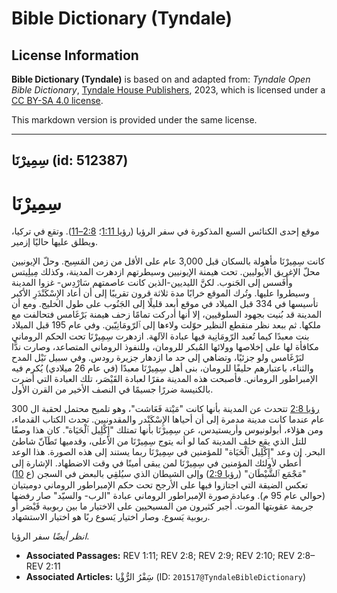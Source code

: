 # Bible Dictionary (Tyndale)

## License Information

**Bible Dictionary (Tyndale)** is based on and adapted from: _Tyndale Open Bible Dictionary_, [Tyndale House Publishers](https://tyndaleopenresources.com/), 2023, which is licensed under a [CC BY-SA 4.0 license](https://creativecommons.org/licenses/by-sa/4.0/legalcode.en).

This markdown version is provided under the same license.



--------------------------------

## سِمِيرْنَا (id: 512387)

سِمِيرْنَا
==========

موقع إحدى الكنائس السبع المذكورة في سفر الرؤيا ([رؤيا 1:11](https://ref.ly/Rev1:11)؛ [2:8–11](https://ref.ly/Rev2:8-Rev2:11)). وتقع في تركيا، ويطلق عليها حاليًا إزمير. 

كانت سِمِيرْنَا مأهولة بالسكان قبل 3,000 عام على الأقل من زمن المَسِيح. وحلّ الإيونيين محلّ الإغريق الأيوليين. تحت هيمنة الإيونيين وسيطرتهم ازدهرت المدينة، وكذلك مِيلِيتس وأَفَسس إلى الجَنوب. لكنَّ الليديين\-الذين كانت عاصمتهم سَارْدِس\- غزوا المدينة وسيطروا عليها. وتُرك الموقع خرابًا مدة ثلاثة قرون تقريبًا إلى أن أعاد الإِسْكَنْدَرِ الأكبر تأسيسها في 334 قبل الميلاد في موقع أبعد قليلًا إلى الجَنُوب على طول الخليج. ومع أن المدينة قد بُنيت بجهود السلوقيين، إلا أنها أدركت تمامًا زحف هيمنة بَرْغَامس فتحالفت مع ملكها. ثم ببعد نظر منقطع النظير حوّلت ولاءها إلى ٱلرّومَانِيّين. وفي عام 195 قبل الميلاد بنت معبدًا كيما تُعبد الرّومَانِية فيها عبادة الآلهة. ازدهرت سِمِيرْنَا تحت الحكم الروماني مكافأة لها على إخلاصها وولائها المُبكر للرومان، وللنفوذ الروماني المتصاعد، وصارت ندًّا لبَرْغَامس ولو جزئيًا، وتضاهي إلى حد ما ازدهار جزيرة رودس. وفي سبيل نَيْل المدح والثناء، باعتبارهم حليفًا للرومان، بنى أهل سِمِيرْنَا معبدًا (في عام 26 ميلادي) يُكرم فيه الإمبراطور الروماني. فأصبحت هذه المدينة مقرًا لعبادة القَيْصَر، تلك العبادة التي أضرت بالكنيسة ضررًا جسيمًا في النصف الأخير من القرن الأول.

[رؤيا 2:8](https://ref.ly/Rev2:8) تتحدث عن المدينة بأنها كانت "مَيْتة فَعَاشت"، وهو تلميح محتمل لحقبة ال 300 عام عندما كانت مدينة مدمرة إلى أن أحياها الإِسْكَنْدر والمقدونيين. تحدث الكتاب القدماء، ومن هؤلاء، أبولونيوس وأريستيدس، عن سِمِيرْنَا بأنها تمتلك "إِكْلِيل ٱلْحَيَاة". كان هذا وصفًا للتل الذي يقع خلف المدينة كما لو أنه يتوج سِمِيرْنَا من الأعلى، وقدميها تَطَآنّ شاطئ البحر. إن وعد "إِكْلِيل ٱلْحَيَاة" للمؤمنين في سِمِيرْنَا ربما يستند إلى هذه الصورة. هذا الوعد أُعطي لأولئك المؤمنين في سِمِيرْنَا لمن يبقى أمينًا في وقت الاضطهاد. الإشارة إلى "مَجْمَع ٱلشَّيْطَان" ([رؤيا 2:9](https://ref.ly/Rev2:9)) وإلى الشيطان الذي سيُلقِي بالبعض في السجن (ع [10](https://ref.ly/Rev2:10)) تعكس الضيقة التي اجتازوا فيها على الأرجح تحت حكم الإمبراطور الروماني دوميتيان (حوالي عام 95 م). وعبادة صورة الإمبراطور الروماني عبادة "الرب\- والسيّد" صار رفضها جريمة عقوبتها الموت. أُجبر كثيرون من المسيحيين على الاختيار ما بين ربوبية قَيْصَر أو ربوبية يَسوع. وصار اختيار يَسوع ربًا هو اختيار الاستشهاد.

*انظر أيضًا* سفر الرؤيا.

* **Associated Passages:** REV 1:11; REV 2:8; REV 2:9; REV 2:10; REV 2:8–REV 2:11
* **Associated Articles:** سَِفْرُ الرُّؤْيا (ID: `201517@TyndaleBibleDictionary`)

